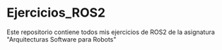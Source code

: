 # Ejercicios_ROS2
Este repositorio contiene todos mis ejercicios de ROS2 de la asignatura "Arquitecturas Software para Robots"
